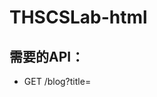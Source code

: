 # THSCSLab-html

## 需要的API：

+ GET /blog?title=<title>
  根据title返回一个对应到相应标题文章的json，格式如下：
  
  ```javascript
  {
    "description": <%-文章简介，从Markdown渲染好的HTML，字符串，不应有script和object和iframe等危险标签%>,
    "post_date": <%=文章发布时间，字符串%>,
    "author": <%=文章作者，字符串%>,
    "main_html": <%-正文，从Markdown渲染好的HTML，字符串，不应有script和object和iframe等危险标签%>
  }
  ```
